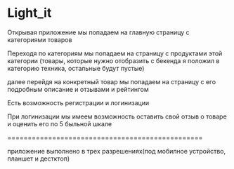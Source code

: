 # Light_it


Открывая приложение мы попадаем на главную страницу 
с категориями товаров

Переходя по категориям мы попадаем на страницу с продуктами этой категории
(товары, которые нужно отобразить с бекенда я положил в категорию  техника, остальные будут пустые)

далее перейдя на конкретный товар мы попадаем на страницу с его подробным описание и отзывами и рейтингом

Есть возможность регистрации и логинизации

При логинизации мы имеем возможность оставить свой отзыв о товаре и оценить его по 5 быльной шкале

================================================

приложение выполнено в трех разрешениях(под мобилное устройство, планшет и дестктоп)
